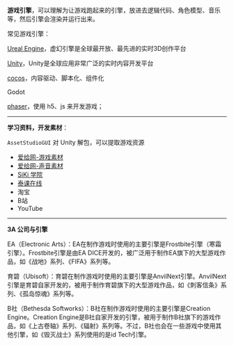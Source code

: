 **游戏引擎**，可以理解为让游戏跑起来的引擎，放进去逻辑代码、角色模型、音乐等，然后引擎会渲染并运行出来。

常见游戏引擎：

[Ureal Engine](https://www.unrealengine.com/)，虚幻引擎是全球最开放、最先进的实时3D创作平台

[Unity](https://unity.cn/)，Unity是全球应用非常广泛的实时内容开发平台

[cocos](https://www.cocos.com/)，内容驱动、脚本化、组件化

Godot

[phaser](https://phaser.io/)，使用 h5、js 来开发游戏；


----------------------

**学习资料，开发素材**：

`AssetStudioGUI` 对 Unity 解包，可以提取游戏资源

- [爱给网-游戏素材](https://www.aigei.com/game/)
- [爱给网-声音素材](https://www.aigei.com/s?type=sound)
- [SiKi 学院](https://www.sikiedu.com/)
- [泰课在线](https://www.taikr.com/)
- 淘宝
- B站
- YouTube


--------------------

**3A 公司与引擎**

EA（Electronic Arts）：EA在制作游戏时使用的主要引擎是Frostbite引擎（寒霜引擎）。Frostbite引擎是由EA DICE开发的，被广泛用于制作EA旗下的大型游戏作品，如《战地》系列、《FIFA》系列等。

育碧（Ubisoft）：育碧在制作游戏时使用的主要引擎是AnvilNext引擎。AnvilNext引擎是育碧自家开发的，被用于制作育碧旗下的大型游戏作品，如《刺客信条》系列、《孤岛惊魂》系列等。

B社（Bethesda Softworks）：B社在制作游戏时使用的主要引擎是Creation Engine。Creation Engine是B社自家开发的引擎，被用于制作B社旗下的游戏作品，如《上古卷轴》系列、《辐射》系列等。不过，B社也会在一些游戏中使用其他引擎，如《毁灭战士》系列使用的是id Tech引擎。